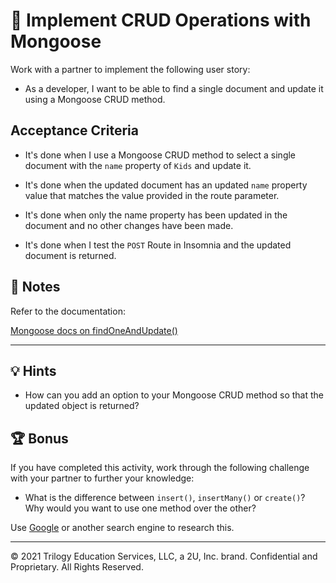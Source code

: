 # 📖 Implement CRUD Operations with Mongoose

Work with a partner to implement the following user story:

* As a developer, I want to be able to find a single document and update it using a Mongoose CRUD method.

## Acceptance Criteria

* It's done when I use a Mongoose CRUD method to select a single document with the `name` property of `Kids` and update it. 

* It's done when the updated document has an updated `name` property value that matches the value provided in the route parameter. 

* It's done when only the name property has been updated in the document and no other changes have been made. 

* It's done when I test the `POST` Route in Insomnia and the updated document is returned. 

## 📝 Notes

Refer to the documentation: 

[Mongoose docs on findOneAndUpdate()](https://mongoosejs.com/docs/tutorials/findoneandupdate.html)

---

## 💡 Hints

* How can you add an option to your Mongoose CRUD method so that the updated object is returned?

## 🏆 Bonus

If you have completed this activity, work through the following challenge with your partner to further your knowledge:

* What is the difference between `insert()`, `insertMany()` or `create()`? Why would you want to use one method over the other?

Use [Google](https://www.google.com) or another search engine to research this.

---
© 2021 Trilogy Education Services, LLC, a 2U, Inc. brand. Confidential and Proprietary. All Rights Reserved.

